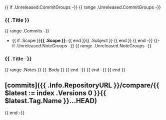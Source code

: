{{ if .Unreleased.CommitGroups -}}
{{ range .Unreleased.CommitGroups -}}

### {{ .Title }}

{{ range .Commits -}}

- {{ if .Scope }}**{{ .Scope }}**: {{ end }}{{ .Subject }}
  {{ end }}
  {{ end -}}
  {{- if .Unreleased.NoteGroups -}}
  {{ range .Unreleased.NoteGroups -}}

### {{ .Title -}}

{{ range .Notes }}
{{ .Body }}
{{ end -}}
{{ end -}}
{{ end }}

## [commits]({{ .Info.RepositoryURL }}/compare/{{ $latest := index .Versions 0 }}{{ $latest.Tag.Name }}...HEAD)

{{ end -}}
